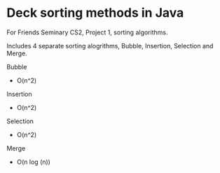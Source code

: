 # Deck sorting methods in Java
For Friends Seminary CS2, Project 1, sorting algorithms.

Includes 4 separate sorting alogrithms, Bubble, Insertion, Selection and Merge. 

Bubble
- O(n^2)

Insertion
- O(n^2)

Selection
- O(n^2)

Merge
- O(n log (n))
